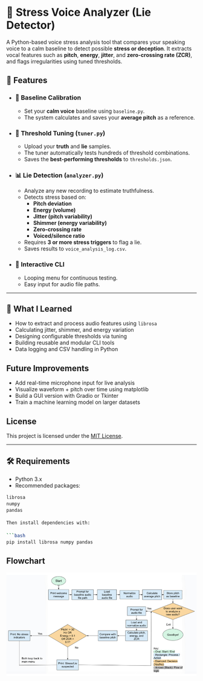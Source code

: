 # 🎤 Stress Voice Analyzer (Lie Detector)

A Python-based voice stress analysis tool that compares your speaking voice to a calm baseline to detect possible **stress or deception**. It extracts vocal features such as **pitch**, **energy**, **jitter**, and **zero-crossing rate (ZCR)**, and flags irregularities using tuned thresholds.

## 🚀 Features

- ### 🎯 Baseline Calibration
  - Set your **calm voice** baseline using `baseline.py`.
  - The system calculates and saves your **average pitch** as a reference.

- ### 🔧 Threshold Tuning (`tuner.py`)
  - Upload your **truth** and **lie** samples.
  - The tuner automatically tests hundreds of threshold combinations.
  - Saves the **best-performing thresholds** to `thresholds.json`.

- ### 📊 Lie Detection (`analyzer.py`)
  - Analyze any new recording to estimate truthfulness.
  - Detects stress based on:
    - **Pitch deviation**
    - **Energy (volume)**
    - **Jitter (pitch variability)**
    - **Shimmer (energy variability)**
    - **Zero-crossing rate**
    - **Voiced/silence ratio**
  - Requires **3 or more stress triggers** to flag a lie.
  - Saves results to `voice_analysis_log.csv`.

- ### 🔁 Interactive CLI
  - Looping menu for continuous testing.
  - Easy input for audio file paths.

---

## 🧠 What I Learned

- How to extract and process audio features using `librosa`
- Calculating jitter, shimmer, and energy variation
- Designing configurable thresholds via tuning
- Building reusable and modular CLI tools
- Data logging and CSV handling in Python


## Future Improvements

- Add real-time microphone input for live analysis
- Visualize waveform + pitch over time using matplotlib
- Build a GUI version with Gradio or Tkinter
- Train a machine learning model on larger datasets

## License

This project is licensed under the [MIT License](LICENSE).


---

## 🛠 Requirements

- Python 3.x
- Recommended packages:

```bash
librosa
numpy
pandas

Then install dependencies with:

```bash
pip install librosa numpy pandas
```

## Flowchart

![App Flowchart](images/lie-detector-flowchart.png)
